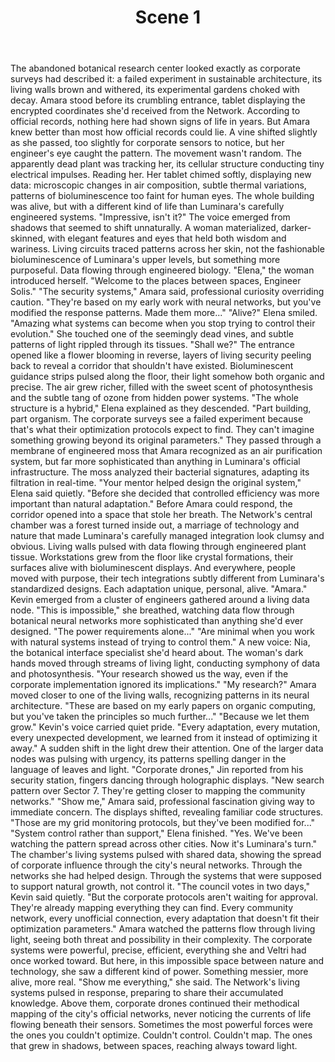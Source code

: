 ﻿---
chapter: 3
scene: 1
chapter_title: "THE VERDANT NETWORK"
chapter_slug: the-verdant-network
title: "Scene 1"
slug: ch03-sc01-the-verdant-network
order: 1
prev: ch02-sc06-the-wasteland-connection
next: ch03-sc02-the-verdant-network
word_count: 979
reading_time_min: 4
est_tokens: 1273
id: "7ed608fa-a2f5-4ef2-9fe3-e71f9a7486b9"
---

The abandoned botanical research center looked exactly as corporate surveys had described it: a failed experiment in sustainable architecture, its living walls brown and withered, its experimental gardens choked with decay. Amara stood before its crumbling entrance, tablet displaying the encrypted coordinates she'd received from the Network. According to official records, nothing here had shown signs of life in years.
      But Amara knew better than most how official records could lie.
      A vine shifted slightly as she passed, too slightly for corporate sensors to notice, but her engineer's eye caught the pattern. The movement wasn't random. The apparently dead plant was tracking her, its cellular structure conducting tiny electrical impulses. Reading her.
      Her tablet chimed softly, displaying new data: microscopic changes in air composition, subtle thermal variations, patterns of bioluminescence too faint for human eyes. The whole building was alive, but with a different kind of life than Luminara's carefully engineered systems.
      "Impressive, isn't it?"
      The voice emerged from shadows that seemed to shift unnaturally. A woman materialized, darker-skinned, with elegant features and eyes that held both wisdom and wariness. Living circuits traced patterns across her skin, not the fashionable bioluminescence of Luminara's upper levels, but something more purposeful. Data flowing through engineered biology.
      "Elena," the woman introduced herself. "Welcome to the places between spaces, Engineer Solis."
      "The security systems," Amara said, professional curiosity overriding caution. "They're based on my early work with neural networks, but you've modified the response patterns. Made them more..."
      "Alive?" Elena smiled. "Amazing what systems can become when you stop trying to control their evolution." She touched one of the seemingly dead vines, and subtle patterns of light rippled through its tissues. "Shall we?"
      The entrance opened like a flower blooming in reverse, layers of living security peeling back to reveal a corridor that shouldn't have existed. Bioluminescent guidance strips pulsed along the floor, their light somehow both organic and precise. The air grew richer, filled with the sweet scent of photosynthesis and the subtle tang of ozone from hidden power systems.
      "The whole structure is a hybrid," Elena explained as they descended. "Part building, part organism. The corporate surveys see a failed experiment because that's what their optimization protocols expect to find. They can't imagine something growing beyond its original parameters."
      They passed through a membrane of engineered moss that Amara recognized as an air purification system, but far more sophisticated than anything in Luminara's official infrastructure. The moss analyzed their bacterial signatures, adapting its filtration in real-time.
      "Your mentor helped design the original system," Elena said quietly. "Before she decided that controlled efficiency was more important than natural adaptation."
      Before Amara could respond, the corridor opened into a space that stole her breath. The Network's central chamber was a forest turned inside out, a marriage of technology and nature that made Luminara's carefully managed integration look clumsy and obvious.
      Living walls pulsed with data flowing through engineered plant tissue. Workstations grew from the floor like crystal formations, their surfaces alive with bioluminescent displays. And everywhere, people moved with purpose, their tech integrations subtly different from Luminara's standardized designs. Each adaptation unique, personal, alive.
      "Amara." Kevin emerged from a cluster of engineers gathered around a living data node.
      "This is impossible," she breathed, watching data flow through botanical neural networks more sophisticated than anything she'd ever designed. "The power requirements alone..."
      "Are minimal when you work with natural systems instead of trying to control them." A new voice: Nia, the botanical interface specialist she'd heard about. The woman's dark hands moved through streams of living light, conducting symphony of data and photosynthesis. "Your research showed us the way, even if the corporate implementation ignored its implications."
      "My research?" Amara moved closer to one of the living walls, recognizing patterns in its neural architecture. "These are based on my early papers on organic computing, but you've taken the principles so much further..."
      "Because we let them grow." Kevin's voice carried quiet pride. "Every adaptation, every mutation, every unexpected development, we learned from it instead of optimizing it away."
      A sudden shift in the light drew their attention. One of the larger data nodes was pulsing with urgency, its patterns spelling danger in the language of leaves and light.
      "Corporate drones," Jin reported from his security station, fingers dancing through holographic displays. "New search pattern over Sector 7. They're getting closer to mapping the community networks."
      "Show me," Amara said, professional fascination giving way to immediate concern. The displays shifted, revealing familiar code structures. "Those are my grid monitoring protocols, but they've been modified for..."
      "System control rather than support," Elena finished. "Yes. We've been watching the pattern spread across other cities. Now it's Luminara's turn."
      The chamber's living systems pulsed with shared data, showing the spread of corporate influence through the city's neural networks. Through the networks she had helped design. Through the systems that were supposed to support natural growth, not control it.
      "The council votes in two days," Kevin said quietly. "But the corporate protocols aren't waiting for approval. They're already mapping everything they can find. Every community network, every unofficial connection, every adaptation that doesn't fit their optimization parameters."
      Amara watched the patterns flow through living light, seeing both threat and possibility in their complexity. The corporate systems were powerful, precise, efficient, everything she and Veltri had once worked toward. But here, in this impossible space between nature and technology, she saw a different kind of power. Something messier, more alive, more real.
      "Show me everything," she said.
      The Network's living systems pulsed in response, preparing to share their accumulated knowledge. Above them, corporate drones continued their methodical mapping of the city's official networks, never noticing the currents of life flowing beneath their sensors.
      Sometimes the most powerful forces were the ones you couldn't optimize. Couldn't control. Couldn't map.
      The ones that grew in shadows, between spaces, reaching always toward light.
